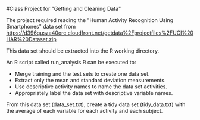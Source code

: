 #Class Project for "Getting and Cleaning Data"

The project required reading the "Human Activity Recognition Using Smartphones" data set from
https://d396qusza40orc.cloudfront.net/getdata%2Fprojectfiles%2FUCI%20HAR%20Dataset.zip

This data set should be extracted into the R working directory.

An R script called run_analysis.R can be executed to:
* Merge training and the test sets to create one data set.
* Extract only the mean and standard deviation measurements. 
* Use descriptive activity names to name the data set activities.
* Appropriately label the data set with descriptive variable names. 

From this data set (data_set.txt), create a tidy data set (tidy_data.txt) with the average of each variable for each activity and each subject.
